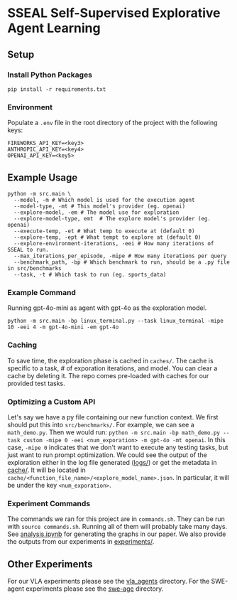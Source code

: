 # SSEAL Self-Supervised Explorative Agent Learning

## Setup

### Install Python Packages

`pip install -r requirements.txt`

### Environment

Populate a `.env` file in the root directory of the project with the following keys:

```
FIREWORKS_API_KEY=<key3>
ANTHROPIC_API_KEY=<key4>
OPENAI_API_KEY=<key5>
```

## Example Usage

```
python -m src.main \
  --model, -m # Which model is used for the execution agent
  --model-type, -mt # This model's provider (eg. openai)
  --explore-model, -em # The model use for exploration
  --explore-model-type, emt  # The explore model's provider (eg. openai)
  --execute-temp, -et # What temp to execute at (default 0)
  --explore-temp, -ept # What tempt to explore at (default 0)
  --explore-environment-iterations, -eei # How many iterations of SSEAL to run.
  --max_iterations_per_episode, -mipe # How many iterations per query
  --benchmark_path, -bp # Which benchmark to run, should be a .py file in src/benchmarks
  --task, -t # Which task to run (eg. sports_data)
```

### Example Command

Running gpt-4o-mini as agent with gpt-4o as the exploration model.

```
python -m src.main -bp linux_terminal.py --task linux_terminal -mipe 10 -eei 4 -m gpt-4o-mini -em gpt-4o
```

### Caching

To save time, the exploration phase is cached in `caches/`. The cache is specific to a task, # of exporation iterations, and model. You can clear a cache by deleting it. The repo comes pre-loaded with caches for our provided test tasks.

### Optimizing a Custom API

Let's say we have a py file containing our new function context. We first should put this into `src/benchmarks/`. For example, we can see a `math_demo.py`. Then we would run: `python -m src.main -bp math_demo.py --task custom -mipe 0 -eei <num_exporation> -m gpt-4o -mt openai`. In this case, `-mipe 0` indicates that we don't want to execute any testing tasks, but just want to run prompt optimization. We could see the output of the exploration either in the log file generated ([logs/](logs/)) or get the metadata in [cache/](cache/). It will be located in `cache/<function_file_name>/<explore_model_name>.json`. In particular, it will be under the key `<num_exporation>`.

### Experiment Commands

The commands we ran for this project are in `commands.sh`. They can be run with `source commands.sh`. Running all of them will probably take many days. See [analysis.ipynb](analysis.ipynb) for generating the graphs in our paper. We also provide the outputs from our experiments in [experiments/](/experiments/).

## Other Experiments

For our VLA experiments please see the [vla_agents](vla_agents) directory. For the SWE-agent experiments please see the [swe-age](https://github.com/SWE-agent/SWE-agent/tree/0772c99cb2903ccf22ba543eaf128742afa470d6) directory.
